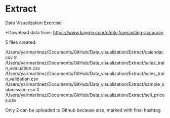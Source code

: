 # Extract
 Data Visualization Exercise

*Download data from:
https://www.kaggle.com/c/m5-forecasting-accuracy

5 files created:

/Users/yairmartinez/Documents/GitHub/Data_visualization/Extract/calendar.csv #
/Users/yairmartinez/Documents/GitHub/Data_visualization/Extract/sales_train_evaluation.csv
/Users/yairmartinez/Documents/GitHub/Data_visualization/Extract/sales_train_validation.csv
/Users/yairmartinez/Documents/GitHub/Data_visualization/Extract/sample_submission.csv #
/Users/yairmartinez/Documents/GitHub/Data_visualization/Extract/sell_prices.csv

Only 2 can be uploaded to Github because size, marked with final hashtag 
